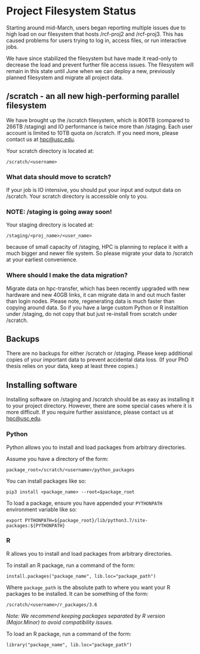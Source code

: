 # Project Filesystem Status

Starting around mid-March, users began reporting multiple issues due to high load on our filesystem that hosts /rcf-proj2 and /rcf-proj3. This has caused problems for users trying to log in, access files, or run interactive jobs.

We have since stabilized the filesystem but have made it read-only to decrease the load and prevent further file access issues. The filesystem will remain in this state until June when we can deploy a new, previously planned filesystem and migrate all project data.

## /scratch - an all new high-performing parallel filesystem

We have brought up the /scratch filesystem, which is 806TB (compared to 266TB /staging) and IO performance is twice more than /staging. Each user account is limited to 10TB quota on /scratch. If you need more, please contact us at hpc@usc.edu.

Your scratch directory is located at:

    /scratch/<username>

### What data should move to scratch?

If your job is IO intensive, you should put your input and output data on /scratch. Your scratch directory is accessible only to you.

### NOTE: /staging is going away soon!

Your staging directory is located at:

    /staging/<proj_name>/<user_name>

because of small capacity of /staging, HPC is planning to replace it with a much bigger and newer file system. So please migrate your data to /scratch at your earliest convenience. 

### Where should I make the data migration?

Migrate data on hpc-transfer, which has been recently upgraded with new hardware and new 40GB links, it can migrate data in and out much faster than login nodes. Please note, regenerating data is much faster than copying around data. So if you have a large custom Python or R installtion under /staging, do not copy that but just re-install from scratch under /scratch.

## Backups

There are no backups for either /scratch or /staging. Please keep additional copies of your important data to prevent accidental data loss. (If your PhD thesis relies on your data, keep at least three copies.)

## Installing software

Installing software on /staging and /scratch should be as easy as installing it to your project directory. However, there are some special cases where it is more difficult. If you require further assistance, please contact us at hpc@usc.edu.

### Python

Python allows you to install and load packages from arbitrary directories.

Assume you have a directory of the form:

    package_root=/scratch/<username>/python_packages

You can install packages like so:

    pip3 install <package_name> --root=$package_root

To load a package, ensure you have appended your `PYTHONPATH` environment variable like so:

    export PYTHONPATH=${package_root}/lib/python3.7/site-packages:${PYTHONPATH}

### R

R allows you to install and load packages from arbitrary directories.

To install an R package, run a command of the form:

    install.packages("package_name", lib.loc="package_path")

Where `package_path` is the absolute path to where you want your R packages to be installed. It can be something of the form:

    /scratch/<username>/r_packages/3.6

*Note: We recommend keeping packages separated by R version (Major.Minor) to avoid compatibility issues.*

To load an R package, run a command of the form:

    library("package_name", lib.loc="package_path")
